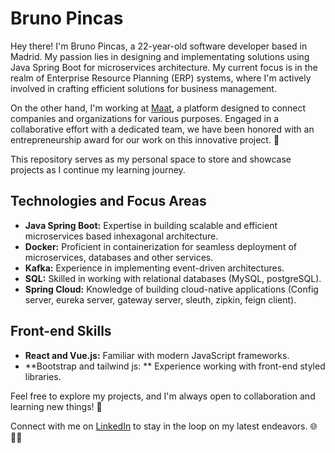
<!--
**brunopincas/brunopincas** is a ✨ _special_ ✨ repository because its `README.md` (this file) appears on your GitHub profile.

Here are some ideas to get you started:

- 🔭 I’m currently working on ...
- 🌱 I’m currently learning ...
- 👯 I’m looking to collaborate on ...
- 🤔 I’m looking for help with ...
- 💬 Ask me about ...
- 📫 How to reach me: ...
- 😄 Pronouns: ...
- ⚡ Fun fact: ...
-->
# Bruno Pincas

Hey there! I'm Bruno Pincas, a 22-year-old software developer based in Madrid. My passion lies in designing and implementating solutions using Java Spring Boot for microservices architecture. My current focus is in the realm of Enterprise Resource Planning (ERP) systems, where I'm actively involved in crafting efficient solutions for business management.

On the other hand, I'm working at [Maat]([https://www.linkedin.com/in/brunopincas/](https://github.com/Maat-Together)), a platform designed to connect companies and organizations for various purposes. Engaged in a collaborative effort with a dedicated team, we have been honored with an entrepreneurship award for our work on this innovative project. 🚀

This repository serves as my personal space to store and showcase projects as I continue my learning journey.

## Technologies and Focus Areas

- **Java Spring Boot:** Expertise in building scalable and efficient microservices based inhexagonal architecture.
- **Docker:** Proficient in containerization for seamless deployment of microservices, databases and other services.
- **Kafka:** Experience in implementing event-driven architectures.
- **SQL:** Skilled in working with relational databases (MySQL, postgreSQL).
- **Spring Cloud:** Knowledge of building cloud-native applications (Config server, eureka server, gateway server, sleuth, zipkin, feign client).

## Front-end Skills

- **React and Vue.js:** Familiar with modern JavaScript frameworks.
- **Bootstrap and tailwind js: ** Experience working with front-end styled libraries.

Feel free to explore my projects, and I'm always open to collaboration and learning new things! 🚀

Connect with me on [LinkedIn](https://www.linkedin.com/in/bruno-pincas-roura/) to stay in the loop on my latest endeavors. 🌐👨‍💻
